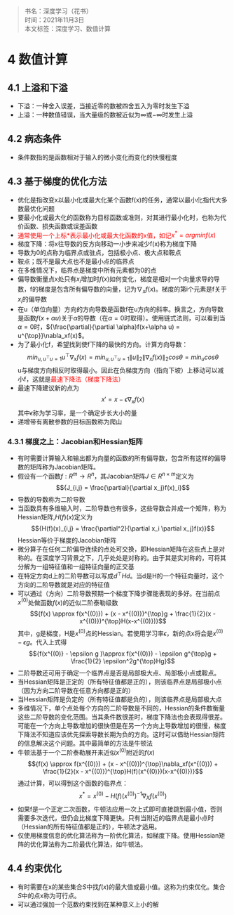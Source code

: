 >书名：深度学习（花书）    
时间：2021年11月3日      
本文标签：深度学习、数值计算

# 4 数值计算
## 4.1 上溢和下溢
* 下溢：一种舍入误差，当接近零的数被四舍五入为零时发生下溢
* 上溢：一种数值错误，当大量级的数被近似为$\infty$或$-\infty$时发生上溢

## 4.2 病态条件
* 条件数指的是函数相对于输入的微小变化而变化的快慢程度

## 4.3 基于梯度的优化方法
* 优化是指改变x以最小化或最大化某个函数f(x)的任务，通常以最小化指代大多数最优化问题
* 要最小化或最大化的函数称为目标函数或准则，对其进行最小化时，也称为代价函数、损失函数或误差函数
* <font color=red>通常使用一个上标$*$表示最小化或最大化函数的x值，如记${x^* = arg min f(x)}$</font>
* 梯度下降：将x往导数的反方向移动一小步来减少f(x)称为梯度下降
* 导数为0的点称为临界点或驻点，包括极小点、极大点和鞍点
* 鞍点；既不是最大点也不是最小点的临界点
* 在多维情况下，临界点是梯度中所有元素都为0的点
* 偏导数衡量点x处只有$x_i$增加时$f(x)$如何变化，梯度是相对一个向量求导的导数，f的梯度是包含所有偏导数的向量，记为${\nabla_xf(x)}$。梯度的第i个元素是f关于$x_i$的偏导数
* 在u（单位向量）方向的方向导数是函数f在u方向的斜率。换言之，方向导数是函数${f(x+\alpha u)}$关于$\alpha$的导数（在$\alpha = 0$时取得）。使用链式法则，可以看到当$\alpha = 0$时，${\frac{\partial}{\partial \alpha}f(x+\alpha u) = u^{\top}}\nabla_xf(x)$。
* 为了最小化f，希望找到使f下降的最快的方向。计算方向导数：
  $${min_{u,u^{\top}u=1}u^{\top}\nabla_xf(x) = min_{u,u^{\top}u=1}\|u\|_2 \|\nabla_xf(x)\|_2 cos \theta = min_u cos\theta}$$
  u与梯度方向相反时取得最小。因此在负梯度方向（指向下坡）上移动可以减小f，这就是<font color=red>最速下降法（梯度下降法）</font>
* 最速下降建议新的点为
  $${x' = x - \epsilon \nabla_xf(x)}$$
  其中${\epsilon}$称为学习率，是一个确定步长大小的量
* 递增带有离散参数的目标函数称为爬山

### 4.3.1 梯度之上：Jacobian和Hessian矩阵
* 有时需要计算输入和输出都为向量的函数的所有偏导数，包含所有这样的偏导数的矩阵称为Jacobian矩阵。
* 假设有一个函数$f:{R^m \rightarrow R^n}$，其Jacobian矩阵${J \in R^{n \times m}}$定义为
  $${J_{i,j} = \frac{\partial}{\partial x_j}f(x)_i}$$
* 导数的导数称为二阶导数
* 当函数具有多维输入时，二阶导数也有很多，这些导数合并成一个矩阵，称为Hessian矩阵,${H(f)(x)}$定义为
  $${H(f)(x)_{i,j} = \frac{\partial^2}{\partial x_i \partial x_j}f(x)}$$
  Hessian等价于梯度的Jacobian矩阵
* 微分算子在任何二阶偏导连续的点处可交换，即Hessian矩阵在这些点上是对称的。在深度学习背景之下，几乎处处是对称的。由于其是实对称的，可将其分解为一组特征值和一组特征向量的正交基
* 在特定方向d上的二阶导数可以写成${d^\top Hd}$。当d是H的一个特征向量时，这个方向的二阶导数就是对应的特征值
* 可以通过（方向）二阶导数预期一个梯度下降步骤能表现的多好。在当前点${x^{(0)}}$处做函数${f(x)}$的近似二阶泰勒级数
  $${f(x) \approx f(x^{(0)}) + (x - x^{(0)})^{\top}g + \frac{1}{2}(x - x^{(0)})^{\top}H(x-x^{(0)})}$$
  其中，g是梯度，H是${x^{(0)}}$点的Hessian。若使用学习率${\epsilon}$，新的点x将会是${x^{(0)}-\epsilon g}$。代入上式得
  $${f(x^{(0)} - \epsilon g )\approx f(x^{(0)}) - \epsilon g^{\top}g + \frac{1}{2} \epsilon^2g^{\top}Hg}$$
* 二阶导数还可用于确定一个临界点是否是局部极大点、局部极小点或鞍点。
* 当Hessian矩阵是正定的（所有特征值都是正的），则该临界点是局部极小点（因为方向二阶导数在任意方向都是正的）
* 当Hessian矩阵是负定的（所有特征值都是负的），则该临界点是局部极大点
* 多维情况下，单个点处每个方向的二阶导数是不同的，Hessian的条件数衡量这些二阶导数的变化范围。当其条件数很差时，梯度下降法也会表现得很差。可能在一个方向上导数增加的很快但是在另一个方向上导数增加的很慢，梯度下降法不知道应该优先探索导数长期为负的方向。这时可以借助Hessian矩阵的信息解决这个问题。其中最简单的方法是牛顿法
* 牛顿法基于一个二阶泰勒展开来近似${x^{(0)}}$附近的${f(x)}$
  $${f(x) \approx f(x^{(0)}) + (x - x^{(0)})^{\top}\nabla_xf(x^{(0)}) + \frac{1}{2}(x - x^{(0)})^{\top}H(f)(x^{(0)})(x-x^{(0)})}$$
  通过计算，可以得到这个函数的临界点：
  $${x^* = x^{(0)} - H(f)(x^{(0)})^{-1}\nabla_Xf(x^{(0)})}$$
* 如果f是一个正定二次函数，牛顿法应用一次上式即可直接跳到最小值，否则需要多次迭代，但仍会比梯度下降更快。只有当附近的临界点是最小点时（Hessian的所有特征值都是正的），牛顿法才适用。
* 仅使用梯度信息的优化算法称为一阶优化算法，如梯度下降。使用Hessian矩阵的优化算法称为二阶最优化算法，如牛顿法。

## 4.4 约束优化
* 有时需要在x的某些集合$S$中找$f(x)$的最大值或最小值。这称为约束优化。集合$S$中的点x称为可行点。
* 可以通过强加一个范数约束找到在某种意义上小的解